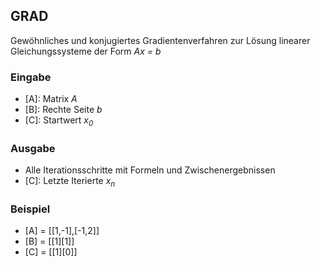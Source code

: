 ## GRAD
Gewöhnliches und konjugiertes Gradientenverfahren zur Lösung linearer Gleichungssysteme der Form *Ax = b*

### Eingabe
- [A]: Matrix *A*
- [B]: Rechte Seite *b*
- [C]: Startwert *x<sub>0</sub>*

### Ausgabe
- Alle Iterationsschritte mit Formeln und Zwischenergebnissen
- [C]: Letzte Iterierte *x<sub>n</sub>*

### Beispiel
- [A] = [[1,-1],[-1,2]]
- [B] = [[1][1]]
- [C] = [[1][0]]
